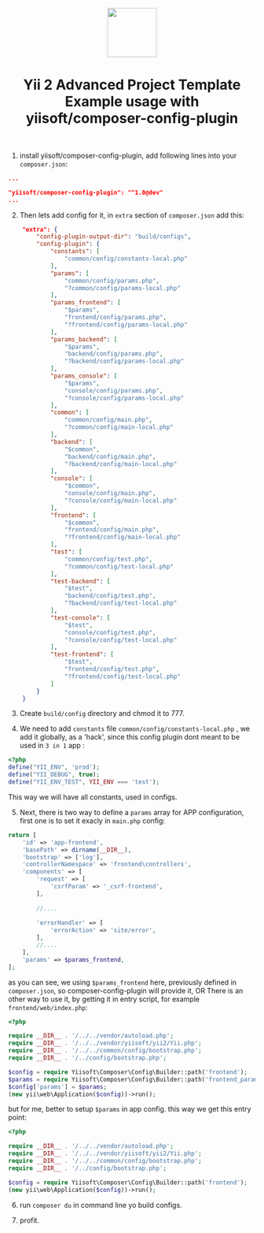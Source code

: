 <p align="center">
    <a href="https://github.com/yiisoft" target="_blank">
        <img src="https://avatars0.githubusercontent.com/u/993323" height="100px">
    </a>
    <h1 align="center">Yii 2 Advanced Project Template Example usage with yiisoft/composer-config-plugin</h1>
    <br>
</p>

1. install yiisoft/composer-config-plugin, add following lines into your `composer.json`:
```json
...

"yiisoft/composer-config-plugin": "^1.0@dev"
...
```

2. Then lets add config for it, in `extra` section of `composer.json` add this:
```json
    "extra": {
        "config-plugin-output-dir": "build/configs",
        "config-plugin": {
            "constants": [
                "common/config/constants-local.php"
            ],
            "params": [
                "common/config/params.php",
                "?common/config/params-local.php"
            ],
            "params_frontend": [
                "$params",
                "frontend/config/params.php",
                "?frontend/config/params-local.php"
            ],
            "params_backend": [
                "$params",
                "backend/config/params.php",
                "?backend/config/params-local.php"
            ],
            "params_console": [
                "$params",
                "console/config/params.php",
                "?console/config/params-local.php"
            ],
            "common": [
                "common/config/main.php",
                "?common/config/main-local.php"
            ],
            "backend": [
                "$common",
                "backend/config/main.php",
                "?backend/config/main-local.php"
            ],
            "console": [
                "$common",
                "console/config/main.php",
                "?console/config/main-local.php"
            ],
            "frontend": [
                "$common",
                "frontend/config/main.php",
                "?frontend/config/main-local.php"
            ],
            "test": [
                "common/config/test.php",
                "?common/config/test-local.php"
            ],
            "test-backend": [
                "$test",
                "backend/config/test.php",
                "?backend/config/test-local.php"
            ],
            "test-console": [
                "$test",
                "console/config/test.php",
                "?console/config/test-local.php"
            ],
            "test-frontend": [
                "$test",
                "frontend/config/test.php",
                "?frontend/config/test-local.php"
            ]
        }
    }

``` 
3. Create `build/config` directory and chmod it to 777.

4. We need to add `constants` file `common/config/constants-local.php` , we add it globally, as a 'hack', since this config plugin dont meant to be used in `3 in 1` app :
```php
<?php
define("YII_ENV", 'prod');
define("YII_DEBUG", true);
define("YII_ENV_TEST", YII_ENV === 'test');

```
This way we will have all constants, used in configs. 



5. Next, there is two way to define a `params` array for APP configuration, first one is to set it exacly in `main.php` config:

```php
return [
    'id' => 'app-frontend',
    'basePath' => dirname(__DIR__),
    'bootstrap' => ['log'],
    'controllerNamespace' => 'frontend\controllers',
    'components' => [
        'request' => [
            'csrfParam' => '_csrf-frontend',
        ],
       
        //....
       
        'errorHandler' => [
            'errorAction' => 'site/error',
        ],
        //....
    ],
    'params' => $params_frontend,
];

```
as you can see, we using `$params_frontend` here, previously defined in `composer.json`, so composer-config-plugin will provide it, OR
There is an other way to use it, by getting it in entry script, for example `frontend/web/index.php`:

```php
<?php

require __DIR__ . '/../../vendor/autoload.php';
require __DIR__ . '/../../vendor/yiisoft/yii2/Yii.php';
require __DIR__ . '/../../common/config/bootstrap.php';
require __DIR__ . '/../config/bootstrap.php';

$config = require Yiisoft\Composer\Config\Builder::path('frontend');
$params = require Yiisoft\Composer\Config\Builder::path('frontend_params');
$config['params'] = $params;
(new yii\web\Application($config))->run();

```

but for me, better to setup `$params` in app config. this way we get this entry point:
```php
<?php

require __DIR__ . '/../../vendor/autoload.php';
require __DIR__ . '/../../vendor/yiisoft/yii2/Yii.php';
require __DIR__ . '/../../common/config/bootstrap.php';
require __DIR__ . '/../config/bootstrap.php';

$config = require Yiisoft\Composer\Config\Builder::path('frontend');
(new yii\web\Application($config))->run();

```

6. run `composer du` in command line yo build configs. 

7. profit.

